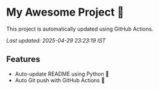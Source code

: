 # My Awesome Project 🚀

This project is automatically updated using GitHub Actions.

_Last updated: 2025-04-29 23:23:19 IST_

## Features
- Auto-update README using Python 🐍
- Auto Git push with GitHub Actions 🤖

